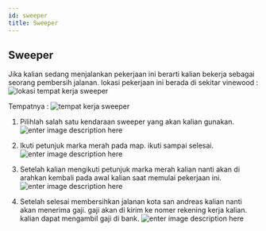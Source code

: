 ```yaml
---
id: sweeper
title: Sweeper
---
```


## Sweeper

 Jika kalian sedang menjalankan pekerjaan ini berarti kalian bekerja sebagai seorang pembersih jalanan. lokasi pekerjaan ini berada di sekitar vinewood :
![lokasi tempat kerja sweeper](https://photos.app.goo.gl/mmJ7KS739zMvbboD8)

Tempatnya :
![tempat kerja sweeper](https://photos.app.goo.gl/UYwqS5uWAepdsipj8)

 1. Pilihlah salah satu kendaraan sweeper yang akan kalian gunakan.
![enter image description here](https://photos.app.goo.gl/BUWDgDiG9o4mSnw28)
 
 2. Ikuti petunjuk marka merah pada map. ikuti sampai selesai.
![enter image description here](https://photos.app.goo.gl/F5WDcZKBZvm5hGdn7)
 
 3. Setelah kalian mengikuti petunjuk marka merah kalian nanti akan di arahkan kembali pada awal kalian saat memulai pekerjaan ini.
![enter image description here](https://photos.app.goo.gl/sjBRQoJmuRn95rj7A)
 
 4. Setelah selesai membersihkan jalanan kota san andreas kalian nanti akan menerima gaji. gaji akan di kirim ke nomer rekening kerja kalian. kalian dapat mengambil gaji di bank.
![enter image description here](https://photos.app.goo.gl/raV4GmoqDFCAc4iu5)